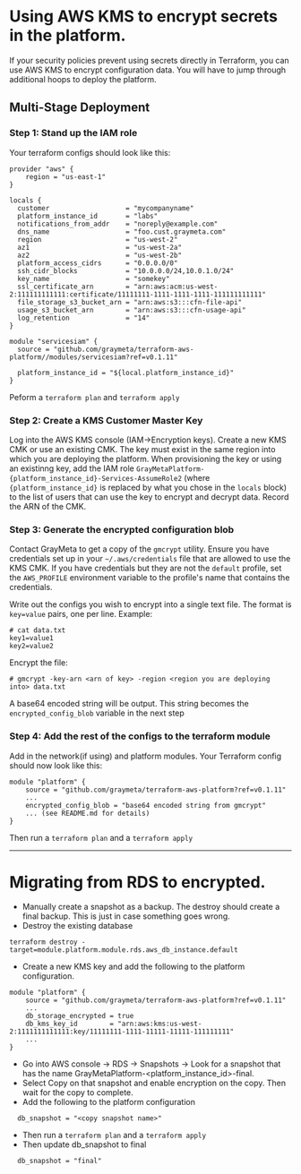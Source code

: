 # Using AWS KMS to encrypt secrets in the platform.

If your security policies prevent using secrets directly in Terraform, you can use AWS KMS to encrypt configuration data. You will have to jump through additional hoops to deploy the platform.

## Multi-Stage Deployment

### Step 1: Stand up the IAM role

Your terraform configs should look like this:

```
provider "aws" {
    region = "us-east-1"
}

locals {
  customer                   = "mycompanyname"
  platform_instance_id       = "labs"
  notifications_from_addr    = "noreply@example.com"
  dns_name                   = "foo.cust.graymeta.com"
  region                     = "us-west-2"
  az1                        = "us-west-2a"
  az2                        = "us-west-2b"
  platform_access_cidrs      = "0.0.0.0/0"
  ssh_cidr_blocks            = "10.0.0.0/24,10.0.1.0/24"
  key_name                   = "somekey"
  ssl_certificate_arn        = "arn:aws:acm:us-west-2:111111111111:certificate/11111111-1111-1111-1111-111111111111"
  file_storage_s3_bucket_arn = "arn:aws:s3:::cfn-file-api"
  usage_s3_bucket_arn        = "arn:aws:s3:::cfn-usage-api"
  log_retention              = "14"
}

module "servicesiam" {
  source = "github.com/graymeta/terraform-aws-platform//modules/servicesiam?ref=v0.1.11"

  platform_instance_id = "${local.platform_instance_id}"
}
```

Peform a `terraform plan` and `terraform apply`


### Step 2: Create a KMS Customer Master Key

Log into the AWS KMS console (IAM->Encryption keys). Create a new KMS CMK or use an existing CMK. The key must exist in the same region into which you are deploying the platform. When provisioning the key or using an existinng key, add the IAM role `GrayMetaPlatform-{platform_instance_id}-Services-AssumeRole2` (where `{platform_instance_id}` is replaced by what you chose in the `locals` block) to the list of users that can use the key to encrypt and decrypt data. Record the ARN of the CMK.

### Step 3: Generate the encrypted configuration blob

Contact GrayMeta to get a copy of the `gmcrypt` utility. Ensure you have credentials set up in your `~/.aws/credentials` file that are allowed to use the KMS CMK. If you have credentials but they are not the `default` profile, set the `AWS_PROFILE` environment variable to the profile's name that contains the credentials.

Write out the configs you wish to encrypt into a single text file. The format is `key=value` pairs, one per line. Example:

```
# cat data.txt
key1=value1
key2=value2
```

Encrypt the file:

```
# gmcrypt -key-arn <arn of key> -region <region you are deploying into> data.txt
```

A base64 encoded string will be output. This string becomes the `encrypted_config_blob` variable in the next step

### Step 4: Add the rest of the configs to the terraform module

Add in the network(if using) and platform modules. Your Terraform config should now look like this:

```
module "platform" {
    source = "github.com/graymeta/terraform-aws-platform?ref=v0.1.11"
    ...
    encrypted_config_blob = "base64 encoded string from gmcrypt"
    ... (see README.md for details)
}
```

Then run a `terraform plan` and a `terraform apply`


---
# Migrating from RDS to encrypted.

* Manually create a snapshot as a backup.  The destroy should create a final backup.  This is just in case something goes wrong.
* Destroy the existing database
```
terraform destroy -target=module.platform.module.rds.aws_db_instance.default
```
* Create a new KMS key and add the following to the platform configuration.
```
module "platform" {
    source = "github.com/graymeta/terraform-aws-platform?ref=v0.1.11"
    ...
    db_storage_encrypted = true
    db_kms_key_id        = "arn:aws:kms:us-west-2:1111111111111:key/11111111-1111-11111-11111-111111111"
    ...
}
```
* Go into AWS console -> RDS -> Snapshots -> Look for a snapshot that has the name GrayMetaPlatform-<platform_instance_id>-final.  
* Select Copy on that snapshot and enable encryption on the copy.  Then wait for the copy to complete.
* Add the following to the platform configuration
```
  db_snapshot = "<copy snapshot name>"
```
* Then run a `terraform plan` and a `terraform apply`
* Then update db_snapshot to final
```
  db_snapshot = "final"
```
